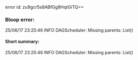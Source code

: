 error id: zu9gcr5s8ABfGg8HqtGiTQ==
### Bloop error:

25/06/17 23:25:46 INFO DAGScheduler: Missing parents: List()
#### Short summary: 

25/06/17 23:25:46 INFO DAGScheduler: Missing parents: List()